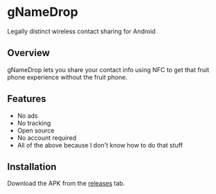 # gNameDrop
Legally distinct wireless contact sharing for Android
## Overview
gNameDrop lets you share your contact info using NFC to get that fruit phone experience without the fruit phone.
## Features
- No ads
- No tracking
- Open source
- No account required
- All of the above because I don't know how to do that stuff
## Installation
Download the APK from the [releases]() tab.
